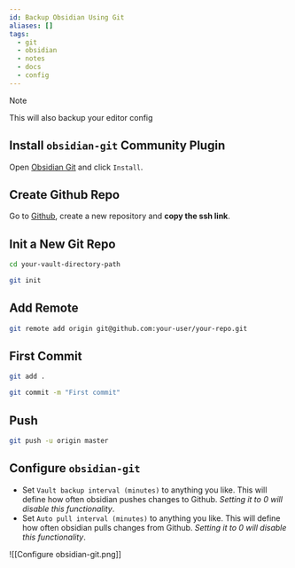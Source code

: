 ```yaml
---
id: Backup Obsidian Using Git
aliases: []
tags:
  - git
  - obsidian
  - notes
  - docs
  - config
---
```


> [!note]
> This will also backup your editor config

## Install `obsidian-git` Community Plugin

Open [Obsidian Git](obsidian://show-plugin?id=obsidian-git) and click `Install`.

## Create Github Repo

Go to [Github](htttps://github.com), create a new repository and **copy the ssh link**.

## Init a New Git Repo

```sh
cd your-vault-directory-path
```

```sh
git init
```

## Add Remote

```sh
git remote add origin git@github.com:your-user/your-repo.git
```

## First Commit

```sh
git add .
```

```sh
git commit -m "First commit"
```

## Push

```sh
git push -u origin master
```

## Configure `obsidian-git`

- Set `Vault backup interval (minutes)` to anything you like. This will define how often obsidian pushes changes to Github. _Setting it to 0 will disable this functionality_.
- Set `Auto pull interval (minutes)` to anything you like. This will define how often obsidian pulls changes from Github. _Setting it to 0 will disable this functionality_.

![[Configure obsidian-git.png]]
